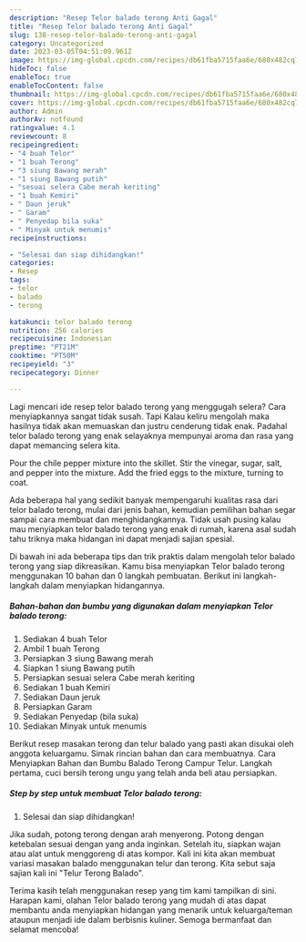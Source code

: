 ```yaml
---
description: "Resep Telor balado terong Anti Gagal"
title: "Resep Telor balado terong Anti Gagal"
slug: 138-resep-telor-balado-terong-anti-gagal
category: Uncategorized
date: 2023-03-05T04:51:09.961Z
image: https://img-global.cpcdn.com/recipes/db61fba5715faa6e/680x482cq70/telor-balado-terong-foto-resep-utama.jpg
hideToc: false
enableToc: true
enableTocContent: false
thumbnail: https://img-global.cpcdn.com/recipes/db61fba5715faa6e/680x482cq70/telor-balado-terong-foto-resep-utama.jpg
cover: https://img-global.cpcdn.com/recipes/db61fba5715faa6e/680x482cq70/telor-balado-terong-foto-resep-utama.jpg
author: Admin
authorAv: notfound
ratingvalue: 4.1
reviewcount: 8
recipeingredient:
- "4 buah Telor"
- "1 buah Terong"
- "3 siung Bawang merah"
- "1 siung Bawang putih"
- "sesuai selera Cabe merah keriting"
- "1 buah Kemiri"
- " Daun jeruk"
- " Garam"
- " Penyedap bila suka"
- " Minyak untuk menumis"
recipeinstructions:

- "Selesai dan siap dihidangkan!"
categories:
- Resep
tags:
- telor
- balado
- terong

katakunci: telor balado terong 
nutrition: 256 calories
recipecuisine: Indonesian
preptime: "PT21M"
cooktime: "PT50M"
recipeyield: "3"
recipecategory: Dinner

---
```



Lagi mencari ide resep telor balado terong yang menggugah selera? Cara menyiapkannya sangat tidak susah. Tapi Kalau keliru mengolah maka hasilnya tidak akan memuaskan dan justru cenderung tidak enak. Padahal telor balado terong yang enak selayaknya mempunyai aroma dan rasa yang dapat memancing selera kita.


Pour the chile pepper mixture into the skillet. Stir the vinegar, sugar, salt, and pepper into the mixture. Add the fried eggs to the mixture, turning to coat.

Ada beberapa hal yang sedikit banyak mempengaruhi kualitas rasa dari telor balado terong, mulai dari jenis bahan, kemudian pemilihan bahan segar sampai cara membuat dan menghidangkannya. Tidak usah pusing kalau mau menyiapkan telor balado terong yang enak di rumah, karena asal sudah tahu triknya maka hidangan ini dapat menjadi sajian spesial.


Di bawah ini ada beberapa tips dan trik praktis dalam mengolah telor balado terong yang siap dikreasikan. Kamu bisa menyiapkan Telor balado terong menggunakan 10 bahan dan 0 langkah pembuatan. Berikut ini langkah-langkah dalam menyiapkan hidangannya.

<!--inarticleads1-->

##### Bahan-bahan dan bumbu yang digunakan dalam menyiapkan Telor balado terong:

1. Sediakan 4 buah Telor
1. Ambil 1 buah Terong
1. Persiapkan 3 siung Bawang merah
1. Siapkan 1 siung Bawang putih
1. Persiapkan sesuai selera Cabe merah keriting
1. Sediakan 1 buah Kemiri
1. Sediakan  Daun jeruk
1. Persiapkan  Garam
1. Sediakan  Penyedap (bila suka)
1. Sediakan  Minyak untuk menumis


Berikut resep masakan terong dan telur balado yang pasti akan disukai oleh anggota keluargamu. Simak rincian bahan dan cara membuatnya. Cara Menyiapkan Bahan dan Bumbu Balado Terong Campur Telur. Langkah pertama, cuci bersih terong ungu yang telah anda beli atau persiapkan. 

<!--inarticleads2-->

##### Step by step untuk membuat Telor balado terong:


1. Selesai dan siap dihidangkan!

Jika sudah, potong terong dengan arah menyerong. Potong dengan ketebalan sesuai dengan yang anda inginkan. Setelah itu, siapkan wajan atau alat untuk menggoreng di atas kompor. Kali ini kita akan membuat variasi masakan balado menggunakan telur dan terong. Kita sebut saja sajian kali ini &#34;Telur Terong Balado&#34;. 

Terima kasih telah menggunakan resep yang tim kami tampilkan di sini. Harapan kami, olahan Telor balado terong yang mudah di atas dapat membantu anda menyiapkan hidangan yang menarik untuk keluarga/teman ataupun menjadi ide dalam berbisnis kuliner. Semoga bermanfaat dan selamat mencoba!
